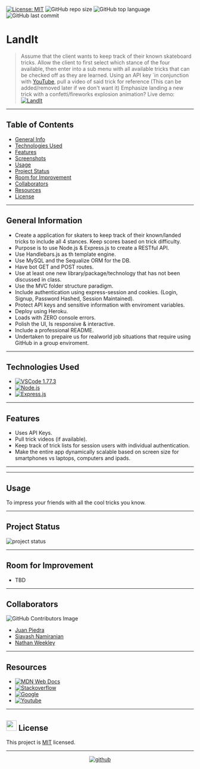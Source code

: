 [![License: MIT](https://custom-icon-badges.demolab.com/badge/license-MIT-yellowgreen.svg?logo=law)](https://opensource.org/licenses/MIT)
![GitHub repo size](https://custom-icon-badges.demolab.com/github/repo-size/juan-piedra/LandIt?logo=repo)
![GitHub top language](https://img.shields.io/github/languages/top/juan-piedra/LandIt?logo=javascript&logoColor=f5f5f5)
![GitHub last commit](https://custom-icon-badges.demolab.com/github/last-commit/juan-piedra/LandIt?logo=git-commit)

# LandIt

> Assume that the client wants to keep track of their known skateboard tricks.
> Allow the client to first select which stance of the four available, then enter into a sub menu with all available tricks that can be checked off as they are learned.
> Using an API key `in conjunction with [YouTube](https://www.youtube.com), pull a video of said trick for reference (This can be added/removed later if we don't want it)
> Emphasize landing a new trick with a confetti/fireworks explosion animation?
> Live demo: [![LandIt](https://custom-icon-badges.demolab.com/badge/LandIt-blue?logo=link)](https://juan-piedra/LandIt)

---

## Table of Contents

- [General Info](#general-information)
- [Technologies Used](#technologies-used)
- [Features](#features)
- [Screenshots](#screenshots)
- [Usage](#usage)
- [Project Status](#project-status)
- [Room for Improvement](#room-for-improvement)
- [Collaborators](#collaborators)
- [Resources](#resources)
- [License](#resources)

---

## General Information

- Create a application for skaters to keep track of their known/landed tricks to include all 4 stances. Keep scores based on trick difficulty.
- Purpose is to use Node.js & Express.js to create a RESTful API.
- Use Handlebars.js as th template engine.
- Use MySQL and the Sequalize ORM for the DB.
- Have bot GET and POST routes.
- Use at least one new library/package/technology that has not been discussed in class.
- Use the MVC folder structure paradigm.
- Include authentication using express-session and cookies. (Login, Signup, Password Hashed, Session Maintained).
- Protect API keys and sensitive information with enviroment variables.
- Deploy using Heroku.
- Loads with ZERO console errors.
- Polish the UI, Is responsive & interactive.
- Include a professional README.
- Undertaken to prepaire us for realworld job situations that require using GitHub in a group enviroment.

---

## Technologies Used

- [![VSCode 1.77.3](https://custom-icon-badges.demolab.com/badge/VSCode-blue?logo=visualstudiocode)](https://code.visualstudio.com/updates/v1_78)
- [![Node.js](https://img.shields.io/badge/Node.js-FF6C37?style=flat&logo=node.js&logoColor=white)](https://nodejs.org/en)
- [![Express.js](https://custom-icon-badges.demolab.com/badge/Express.js-blue?logo=express.js)](https://expressjs.com/)

---

## Features

- Uses API Keys.
- Pull trick videos (if available).
- Keep track of trick lists for session users with individual authentication.
- Make the entire app dynamically scalable based on screen size for smartphones vs laptops, computers and ipads.

---

<!-- ## Screenshot

- Laptop/Ipad/Desktop

![Example screenshot 1](./assets/images/SS01.png) -->

---

## Usage

To impress your friends with all the cool tricks you know.

---

## Project Status

![project status](https://img.shields.io/static/v1?label=Complete&message=100%&color=success)


---

## Room for Improvement

- TBD

---

## Collaborators

![GitHub Contributors Image](https://contrib.rocks/image?repo=juan-piedra/LandIt)

- [Juan Piedra](https://github.com/juan-piedra/LandIt)
- [Siavash Namiranian](https://github.com/SiavashNamiranian)
- [Nathan Weekley](https://github.com/Nweekley84)

---

## Resources

- [![MDN Web Docs](https://custom-icon-badges.demolab.com/badge/MDN Web Docs-grey?logo=mdnwebdocs =blue)](https://developer.mozilla.org/en-US/)
- [![Stackoverflow](https://custom-icon-badges.demolab.com/badge/Stack Overflow-grey?logo=stackoverflow =orange)](https://stackoverflow.com/)
- [![Google](https://custom-icon-badges.demolab.com/badge/Google-grey?logo=google&logoColor=red)](https://www.google.com/)
- [![Youtube](https://custom-icon-badges.demolab.com/badge/Youtube-grey?logo=video&logoColor=red)](https://www.youtube.com/)

---

## <img src="https://icon-library.com/images/license-icon/license-icon-17.jpg" width="28"> License

This project is [MIT](https://opensource.org/licenses/MIT) licensed.

---

<div align="center">

[![github](./assets/images/githubcat.svg)](https://github.com)

</div>
